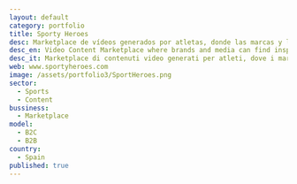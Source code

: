```yaml
---
layout: default
category: portfolio
title: Sporty Heroes
desc: Marketplace de vídeos generados por atletas, donde las marcas y los medios pueden encontrar historias inspiradoras para compartir con sus audiencias
desc_en: Video Content Marketplace where brands and media can find inspiring stories published by awesome athletes
desc_it: Marketplace di contenuti video generati per atleti, dove i marchi ei media possono trovare storie interessanti da condividere con il pubblico
web: www.sportyheroes.com
image: /assets/portfolio3/SportHeroes.png
sector: 
  - Sports
  - Content
bussiness: 
  - Marketplace
model:
  - B2C
  - B2B
country: 
  - Spain
published: true
---
```

